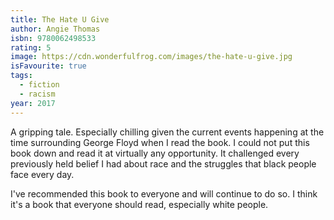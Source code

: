 ```yaml
---
title: The Hate U Give
author: Angie Thomas
isbn: 9780062498533
rating: 5
image: https://cdn.wonderfulfrog.com/images/the-hate-u-give.jpg
isFavourite: true
tags:
  - fiction
  - racism
year: 2017
---
```


A gripping tale. Especially chilling given the current events happening at the time surrounding George Floyd when I read the book. I could not put this book down and read it at virtually any opportunity. It challenged every previously held belief I had about race and the struggles that black people face every day.

I've recommended this book to everyone and will continue to do so. I think it's a book that everyone should read, especially white people.
